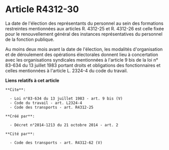 # Article R4312-30

La date de l'élection des représentants du personnel au sein des formations restreintes mentionnées aux articles R. 4312-25
et R. 4312-26 est celle fixée pour le renouvellement général des instances représentatives du personnel de la fonction
publique. 

Au moins deux mois avant la date de l'élection, les modalités d'organisation et de déroulement des opérations électorales
donnent lieu à concertation avec les organisations syndicales mentionnées à l'article 9 bis de la loi n° 83-634 du 13 juillet
1983 portant droits et obligations des fonctionnaires et celles mentionnées à l'article L. 2324-4 du code du travail.

**Liens relatifs à cet article**

	**Cite**:

	  - Loi n°83-634 du 13 juillet 1983 - art. 9 bis (V)
	  - Code du travail - art. L2324-4
	  - Code des transports - art. R4312-25

	**Créé par**:

	  - Décret n°2014-1213 du 21 octobre 2014 - art. 2

	**Cité par**:

	  - Code des transports - art. R4312-62 (V)
